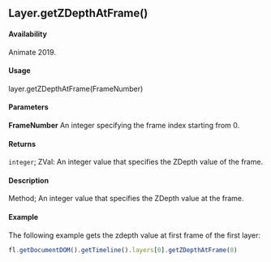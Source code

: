## Layer.getZDepthAtFrame() 

#### Availability

Animate 2019.

#### Usage

layer.getZDepthAtFrame(FrameNumber)

#### Parameters

**FrameNumber** An integer specifying the frame index starting from 0.

#### Returns

`integer`; ZVal: An integer value that specifies the ZDepth value of the frame.

#### Description

Method; An integer value that specifies the ZDepth value at the frame.

#### Example

The following example gets the zdepth value at first frame of the first layer:

```javascript
fl.getDocumentDOM().getTimeline().layers[0].getZDepthAtFrame(0)
```
